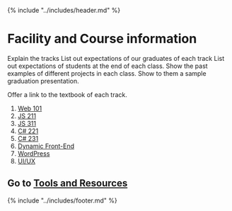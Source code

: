 {% include "../includes/header.md" %}

# Facility and Course information

Explain the tracks
List out expectations of our graduates of each track
List out expectations of students at the end of each class.
Show the past examples of different projects in each class.
Show to them a sample graduation presentation.

Offer a link to the textbook of each track.

1. [Web 101](https://aca-staff:AustinCoding14@web.austincodingacademy.com)
1. [JS 211](https://aca-staff:AustinCoding14@javascript.austincodingacademy.com)
1. [JS 311](https://aca-staff:AustinCoding14@fullstack.austincodingacademy.com)
1. [C# 221](https://aca-staff:AustinCoding14@csharp.austincodingacademy.com)
1. [C# 231](https://aca-staff:AustinCoding14@dotnet.austincodingacademy.com)
1. [Dynamic Front-End]()
1. [WordPress](	https://aca-staff:AustinCoding14@wordpress.austincodingacademy.com)
1. [UI/UX](https://aca-staff:AustinCoding14@webdesign.austincodingacademy.com)

## Go to [Tools and Resources](toolsAndResources.md)

{% include "../includes/footer.md" %}
